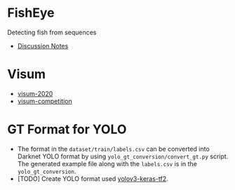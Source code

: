 # FishEye
Detecting fish from sequences

+ [Discussion Notes](https://docs.google.com/document/d/1ZsbtSF3w8XVaRTAvtOWZsQTpCUJeGjc9XE1LMQ6Xwks/edit?usp=sharing)

# Visum

+ [visum-2020](https://github.com/visum-summerschool/visum-2020)
+ [visum-competition](https://github.com/visum-summerschool/visum-competition2020)

# GT Format for YOLO
+ The format in the `dataset/train/labels.csv` can be converted into Darknet YOLO format by using `yolo_gt_conversion/convert_gt.py` script. The generated example file along with the `labels.csv` is in the `yolo_gt_conversion`.
+ [TODO] Create YOLO format used [yolov3-keras-tf2](https://github.com/emadboctorx/yolov3-keras-tf2).